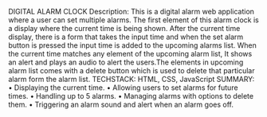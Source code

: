 DIGITAL ALARM CLOCK
Description:
This is a digital alarm web application where a user can set multiple alarms. The first element of this alarm clock is a display where the current time is being shown. After the current time display, there is a form that takes the input time and when the set alarm button is pressed the input time is added to the upcoming alarms list. When the current time matches any element of the upcoming alarm list, It shows an alert and plays an audio to alert the users.The elements in upcoming alarm list comes with a delete button which is used to delete that particular alarm form the alarm list. 
TECHSTACK: 
HTML, CSS, JavaScript 
SUMMARY: 
•	Displaying the current time. 
•	Allowing users to set alarms for future times.
•	Handling up to 5 alarms. 
•	Managing alarms with options to delete them. 
•	Triggering an alarm sound and alert when an alarm goes off.
																																	

